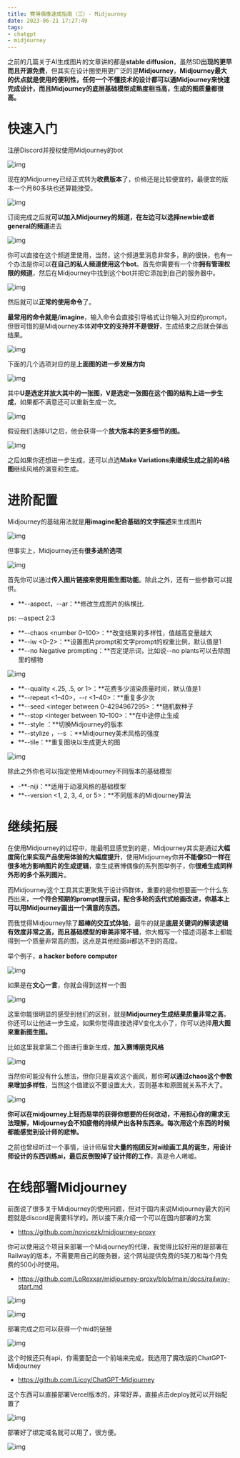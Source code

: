 ```yaml
---
title: 赛博偶像速成指南（三）- Midjourney
date: 2023-06-21 17:27:49
tags:
- chatgpt
- midjourney
---
```


之前的几篇关于AI生成图片的文章讲的都是**stable diffusion**，虽然SD**出现的更早而且开源免费**，但其实在设计圈使用更广泛的是**Midjourney**，**Midjourney最大的优点就是使用的便利性，任何一个不懂技术的设计都可以通Midjourney来快速完成设计，而且Midjourney的底层基础模型成熟度相当高，生成的图质量都很高。**

<!--more-->

# 快速入门

注册Discord并授权使用Midjourney的bot

![img](https://lorexxar-blog.oss-cn-shanghai.aliyuncs.com/blog/202306211729980.png)

现在的Midjourney已经正式转为**收费版本**了，价格还是比较便宜的，最便宜的版本一个月60多块也还算能接受。

![img](https://lorexxar-blog.oss-cn-shanghai.aliyuncs.com/blog/202306211729280.png)

订阅完成之后就**可以加入Midjourney的频道，在左边可以选择newbie或者general的频道**进去

![img](https://lorexxar-blog.oss-cn-shanghai.aliyuncs.com/blog/202306211729966.png)

你可以直接在这个频道里使用，当然，这个频道里消息非常多，刷的很快，也有一个办法是你可以**在自己的私人频道使用这个bot**。首先你需要有一个你**拥有管理权限的频道**，然后在Midjourney中找到这个bot并把它添加到自己的服务器中。

![img](https://lorexxar-blog.oss-cn-shanghai.aliyuncs.com/blog/202306211729624.png)

然后就可以**正常的使用命令**了。

**最常用的命令就是/imagine**，输入命令会直接引导格式让你输入对应的prompt，但很可惜的是Midjourney本体**对中文的支持并不是很好**，生成结束之后就会弹出结果。

![img](https://lorexxar-blog.oss-cn-shanghai.aliyuncs.com/blog/202306211729655.png)

下面的几个选项对应的是**上面图的进一步发展方向**

![img](https://lorexxar-blog.oss-cn-shanghai.aliyuncs.com/blog/202306211729743.png)

其中**U是选定并放大其中的一张图，V是选定一张图在这个图的结构上进一步生成**，如果都不满意还可以重新生成一次。

![img](https://lorexxar-blog.oss-cn-shanghai.aliyuncs.com/blog/202306211729119.png)

假设我们选择U1之后，他会获得一个**放大版本的更多细节的图。**

![img](https://lorexxar-blog.oss-cn-shanghai.aliyuncs.com/blog/202306211729840.png)

之后如果你还想进一步生成，还可以点选**Make Variations来继续生成之前的4格图**继续风格的演变和生成。

# 进阶配置

Midjourney的基础用法就是**用imagine配合基础的文字描述**来生成图片

![img](https://lorexxar-blog.oss-cn-shanghai.aliyuncs.com/blog/202306211729744.png)

但事实上，Midjourney还有**很多进阶选项**

![img](https://lorexxar-blog.oss-cn-shanghai.aliyuncs.com/blog/202306211729676.png)

首先你可以通过**传入图片链接来使用图生图功能**。除此之外，还有一些参数可以提供。

- **--aspect，--ar：**修改生成图片的纵横比. 

ps: --aspect 2:3

- **--chaos <number 0–100>：**改变结果的多样性，值越高变量越大
- **--iw <0–2>：**设置图片prompt和文字prompt的权重比例，默认值是1
- **--no Negative prompting：**否定提示词，比如说--no plants可以去除图里的植物

![img](https://lorexxar-blog.oss-cn-shanghai.aliyuncs.com/blog/202306211729328.png)

- **--quality <.25, .5, or 1>：**花费多少渲染质量时间，默认值是1
- **--repeat <1–40>，--r <1–40>：**重复多少次
- **--seed <integer between 0–4294967295>：**随机数种子
- **--stop <integer between 10–100>：**在中途停止生成
- **--style <raw>：**切换Midjourney的版本
- **--stylize <number>，--s <number>：**Midjourney美术风格的强度
- **--tile：**重复图块以生成更大的图

![img](https://lorexxar-blog.oss-cn-shanghai.aliyuncs.com/blog/202306211729601.png)

除此之外你也可以指定使用Midjourney不同版本的基础模型

- -**-niji：**适用于动漫风格的基础模型
- **--version <1, 2, 3, 4, or 5>：**不同版本的Midjourney算法

# 继续拓展

在使用Midjourney的过程中，能最明显感觉到的是，Midjourney其实是通过**大幅度简化来实现产品使用体验的大幅度提升**，使用Midjourney你并**不能像SD一样在很多地方影响图片的生成逻辑**，拿生成赛博偶像的系列图举例子，你**很难生成同样外形的多个系列图片**。

而Midjourney这个工具其实更聚焦于设计师群体，重要的是你想要画一个什么东西出来，**一个符合预期的prompt提示词，配合多轮的迭代式绘画改进，你基本上可以用Midjourney画出一个满意的东西。**

而我觉得Midjourney除了**超棒的交互式体验**，最牛的就是**底层关键词的解读逻辑有效度非常之高，而且基础模型的审美非常不错**，你大概写一个描述词基本上都能得到一个质量非常高的图，这点是其他绘画ai都达不到的高度。

举个例子，**a hacker before computer** 

![img](https://lorexxar-blog.oss-cn-shanghai.aliyuncs.com/blog/202306211729209.png)

如果是在**文心一言**，你就会得到这样一个图

![img](https://lorexxar-blog.oss-cn-shanghai.aliyuncs.com/blog/202306211729605.png)

这里你能很明显的感受到他们的区别，就是**Midjourney生成结果质量非常之高**，你还可以让他进一步生成，如果你觉得直接选择V变化太小了，你可以选择**用大图来重新图生图。**

比如这里我拿第二个图进行重新生成，**加入赛博朋克风格**

![img](https://lorexxar-blog.oss-cn-shanghai.aliyuncs.com/blog/202306211729504.png)

当然你可能没有什么想法，但你只是喜欢这个画风，那你**可以通过chaos这个参数来增加多样性**，当然这个值建议不要设置太大，否则基本和原图就关系不大了。

![img](https://lorexxar-blog.oss-cn-shanghai.aliyuncs.com/blog/202306211730156.png)

**你可以在midjourney上轻而易举的获得你想要的任何改动，不用担心你的需求无法理解，Midjourney会不知疲倦的持续产出各种东西来。每次用这个东西的时候都能感觉到设计师的悲惨。**

之前也曾经听过一个事情，设计师届曾**大量的抱团反对ai绘画工具的诞生，用设计师设计的东西训练ai，最后反倒毁掉了设计师的工作**，真是令人唏嘘。

# 在线部署Midjourney

前面说了很多关于Midjourney的使用问题，但对于国内来说Midjourney最大的问题就是discord是需要科学的。所以接下来介绍一个可以在国内部署的方案

- https://github.com/novicezk/midjourney-proxy

你可以使用这个项目来部署一个Midjourney的代理，我觉得比较好用的是部署在Railway的版本，不需要用自己的服务器，这个网站提供免费的5美刀和每个月免费的500小时使用。

- https://github.com/LoRexxar/midjourney-proxy/blob/main/docs/railway-start.md

![img](https://lorexxar-blog.oss-cn-shanghai.aliyuncs.com/blog/202306211730156.png)

![img](https://lorexxar-blog.oss-cn-shanghai.aliyuncs.com/blog/202306211730645.png)

部署完成之后可以获得一个mid的链接

![img](https://lorexxar-blog.oss-cn-shanghai.aliyuncs.com/blog/202306211730344.png)

这个时候还只有api，你需要配合一个前端来完成，我选用了魔改版的ChatGPT-Midjourney

- https://github.com/Licoy/ChatGPT-Midjourney

这个东西可以直接部署Vercel版本的，非常好弄，直接点击deploy就可以开始配置了

![img](https://lorexxar-blog.oss-cn-shanghai.aliyuncs.com/blog/202306211730562.png)

部署好了绑定域名就可以用了，很方便。

![img](https://lorexxar-blog.oss-cn-shanghai.aliyuncs.com/blog/202306211730247.png)
